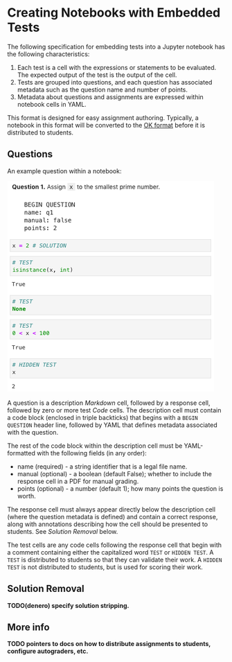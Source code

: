 # Creating Notebooks with Embedded Tests

The following specification for embedding tests into a Jupyter notebook has the
following characteristics:

1. Each test is a cell with the expressions or statements to be evaluated. The
   expected output of the test is the output of the cell.
2. Tests are grouped into questions, and each question has associated metadata
   such as the question name and number of points.
3. Metadata about questions and assignments are expressed within notebook cells
   in YAML.

This format is designed for easy assignment authoring. Typically, a notebook in
this format will be converted to the [OK
format](https://github.com/data-8/Gofer-Grader/blob/master/docs/ok-test-format.md)
before it is distributed to students.

## Questions

An example question within a notebook:

<img src="example-question.png" />

A question is a description *Markdown* cell, followed by a response cell,
followed by zero or more test *Code* cells. The description cell must contain a
code block (enclosed in triple backticks) that begins with a `BEGIN QUESTION`
header line, followed by YAML that defines metadata associated with the
question.

The rest of the code block within the description cell must be YAML-formatted
with the following fields (in any order):

* name (required) - a string identifier that is a legal file name.
* manual (optional) - a boolean (default False); whether to include the response
  cell in a PDF for manual grading.
* points (optional) - a number (default 1); how many points the question is
  worth.

The response cell must always appear directly below the description cell (where
the question metadata is defined) and contain a correct response, along with
annotations describing how the cell should be presented to students. See
*Solution Removal* below.

The test cells are any code cells following the response cell that begin with a
comment containing either the capitalized word `TEST` or `HIDDEN TEST`. A `TEST`
is distributed to students so that they can validate their work. A `HIDDEN TEST`
is not distributed to students, but is used for scoring their work.

## Solution Removal

**TODO(denero) specify solution stripping.**

## More info

**TODO pointers to docs on how to distribute assignments to students, configure autograders, etc.**
